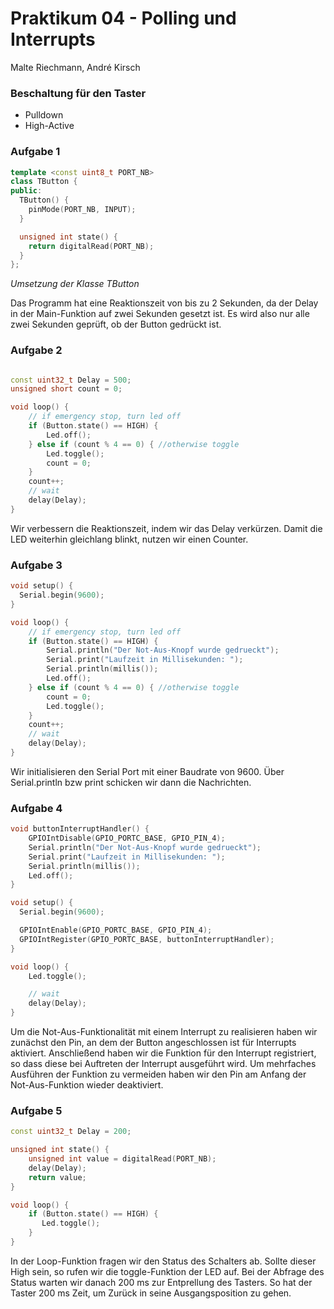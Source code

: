 # Praktikum 04 - Polling und Interrupts

Malte Riechmann, André Kirsch

### Beschaltung für den Taster

- Pulldown
- High-Active

### Aufgabe 1

```c++
template <const uint8_t PORT_NB>
class TButton {
public:
  TButton() {
    pinMode(PORT_NB, INPUT);
  }

  unsigned int state() {
    return digitalRead(PORT_NB);
  }
};
```

*Umsetzung der Klasse TButton*

Das Programm hat eine Reaktionszeit von bis zu 2 Sekunden, da der Delay in der Main-Funktion auf zwei Sekunden gesetzt ist. Es wird also nur alle zwei Sekunden geprüft, ob der Button gedrückt ist.

### Aufgabe 2

```c++

const uint32_t Delay = 500;
unsigned short count = 0;

void loop() {
    // if emergency stop, turn led off
    if (Button.state() == HIGH) {
        Led.off();
    } else if (count % 4 == 0) { //otherwise toggle
        Led.toggle();
        count = 0;
    }
    count++;
    // wait
    delay(Delay);
}
```

Wir verbessern die Reaktionszeit, indem wir das Delay verkürzen. Damit die LED weiterhin gleichlang blinkt, nutzen wir einen Counter.

### Aufgabe 3

```c++
void setup() {
  Serial.begin(9600);
}

void loop() {
    // if emergency stop, turn led off
    if (Button.state() == HIGH) {
        Serial.println("Der Not-Aus-Knopf wurde gedrueckt");
        Serial.print("Laufzeit in Millisekunden: ");
        Serial.println(millis());
        Led.off();
    } else if (count % 4 == 0) { //otherwise toggle
        count = 0;
        Led.toggle();
    }
    count++;
    // wait
    delay(Delay);
}
```

Wir initialisieren den Serial Port mit einer Baudrate von 9600. Über Serial.println bzw print schicken wir dann die Nachrichten.

### Aufgabe 4

```c++
void buttonInterruptHandler() {
    GPIOIntDisable(GPIO_PORTC_BASE, GPIO_PIN_4);
    Serial.println("Der Not-Aus-Knopf wurde gedrueckt");
    Serial.print("Laufzeit in Millisekunden: ");
    Serial.println(millis());
    Led.off();
}

void setup() {
  Serial.begin(9600);

  GPIOIntEnable(GPIO_PORTC_BASE, GPIO_PIN_4);
  GPIOIntRegister(GPIO_PORTC_BASE, buttonInterruptHandler);
}

void loop() {
    Led.toggle();

    // wait
    delay(Delay);
}
```

Um die Not-Aus-Funktionalität mit einem Interrupt zu realisieren haben wir zunächst den Pin, an dem der Button angeschlossen ist für Interrupts aktiviert. Anschließend haben wir die Funktion für den Interrupt registriert, so dass diese bei Auftreten der Interrupt ausgeführt wird. Um mehrfaches Ausführen der Funktion zu vermeiden haben wir den Pin am Anfang der Not-Aus-Funktion wieder deaktiviert.

### Aufgabe 5

```c++
const uint32_t Delay = 200;

unsigned int state() {
    unsigned int value = digitalRead(PORT_NB);
    delay(Delay);
    return value;
}

void loop() {
    if (Button.state() == HIGH) {
       Led.toggle();
    }
}
```

In der Loop-Funktion fragen wir den Status des Schalters ab. Sollte dieser High sein, so rufen wir die toggle-Funktion der LED auf. Bei der Abfrage des Status warten wir danach 200 ms zur Entprellung des Tasters. So hat der Taster 200 ms Zeit, um Zurück in seine Ausgangsposition zu gehen.